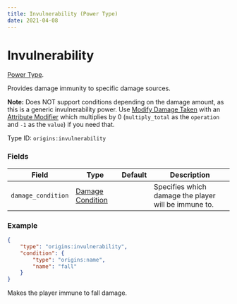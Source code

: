 ```yaml
---
title: Invulnerability (Power Type)
date: 2021-04-08
---
```

# Invulnerability

[Power Type](../power_types.md).

Provides damage immunity to specific damage sources.

**Note:** Does NOT support conditions depending on the damage amount, as this is a generic invulnerability power. Use [Modify Damage Taken](modify_damage_taken.md) with an [Attribute Modifier](../data_types/attribute_modifier.md) which multiplies by 0 (`multiply_total` as the `operation` and `-1` as the `value`) if you need that.

Type ID: `origins:invulnerability`

### Fields

Field  | Type | Default | Description
-------|------|---------|-------------
`damage_condition` | [Damage Condition](../damage_conditions.md) | | Specifies which damage the player will be immune to.

### Example
```json
{
  	"type": "origins:invulnerability",
	"condition": {
		"type": "origins:name",
		"name": "fall"
	}
}
```
Makes the player immune to fall damage.
